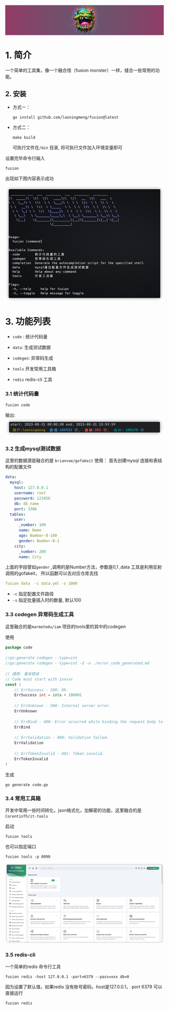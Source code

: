 <img src="./asset/logo.jpg" alt="logo"  />



# 1. 简介

一个简单的工具集，像一个融合怪（fusion monster）一样，缝合一些常用的功能。



## 2. 安装

* 方式一：

  ```shell
  go install github.com/laoningmeng/fusion@latest
  ```

* 方式二：

  ```shell
  make build
  ```

  可执行文件在`/bin` 目录, 将可执行文件加入环境变量即可

设置完毕命令行输入


```shell
fusion 
```

出现如下图内容表示成功

![image-20230831223815814](asset/image-20230831223815814.png)



# 3. 功能列表

* `code` : 统计代码量

* `data`: 生成测试数据

* `codegen`: 异常码生成

* `tools` 开发常用工具箱

* `redis` redis-cli 工具

  

### 3.1  统计代码量


```shell
fusion code
```
输出:
![img.png](asset/img.png)


### 3.2 生成mysql测试数据


这里的数据源是融合的是 `brianvoe/gofakeit` 
使用：
首先创建mysql 连接和表结构的配置文件


```yaml
data:
  mysql:
    host: 127.0.0.1
    username: root
    password: 123456
    db: db_name
    port: 3306
  tables:
    user:
      _number: 100
      name: Name
      age: Number-0-100
      gender: Number-0-1
    city:
      _number: 200
      name: City
```

上面的字段譬如`gender` ,调用的是Number方法，参数是0,1 ,data 工具是利用反射调用的gofakeit， 所以函数可以去对应仓库去找

```yaml
fusion data  -c data.yml -s 1000
```
* `-c` 指定配置文件路径
* `-s` 指定批量插入时的数量, 默认100


### 3.3  codegen 异常码生成工具


这里融合的是`marmotedu/iam` 项目的tools里的其中的codegen

使用
```go
package code

//go:generate codegen --type=int
//go:generate codegen --type=int -d -o ./error_code_generated.md

// 通用: 基本错误
// Code must start with 1xxxxx
const (
	// ErrSuccess - 200: OK.
	ErrSuccess int = iota + 100001

	// ErrUnknown - 500: Internal server error.
	ErrUnknown

	// ErrBind - 400: Error occurred while binding the request body to the struct.
	ErrBind

	// ErrValidation - 400: Validation failed.
	ErrValidation

	// ErrTokenInvalid - 401: Token invalid.
	ErrTokenInvalid
)
```
生成
```shell
go generate code.go
```


### 3.4  常用工具箱


开发中常用一些时间转化，json格式化，加解密的功能，这里融合的是
`CorentinTh/it-tools` 

启动
```shell
fusion tools 
```
也可以指定端口
```shell
fusion tools -p 8090
```

![img.png](asset/tools.png)


### 3.5 redis-cli
 一个简单的redis 命令行工具
```shell
fusion redis -host 127.0.0.1 -port=6379 --pass=xxx db=0
```
因为设置了默认值，如果redis 没有账号密码，host是127.0.0.1， port 6379
可以直接运行
```shell
fusion redis
```



